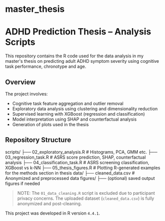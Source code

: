# master_thesis
# ADHD Prediction Thesis – Analysis Scripts

This repository contains the R code used for the data analysis in my master's thesis on predicting adult ADHD symptom severity using cognitive task performance, chronotype and age.

## Overview

The project involves:
- Cognitive task feature aggregation and outlier removal
- Exploratory data analysis using clustering and dimensionality reduction
- Supervised learning with XGBoost (regression and classification)
- Model interpretation using SHAP and counterfactual analysis
- Generation of plots used in the thesis

## Repository Structure
scripts/
├── 02_exploratory_analysis.R # Histograms, PCA, GMM etc.
├── 03_regression_task.R # ASRS score prediction, SHAP, counterfactual analysis
├── 04_classification_task.R # ASRS screening classification, XGBoost vs k-NN
├── 05_thesis_figures.R # Plotting R-generated examples for the methods section in thesis
data/
├── cleaned_data.csv # Anonymized and preprocessed data
figures/
├── (optional) saved output figures if needed


> NOTE: The `01_data_cleaning.R` script is excluded due to participant privacy concerns. The uploaded dataset (`cleaned_data.csv`) is fully anonymized and post-cleaning.

This project was developed in R version `4.4.1`.

